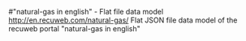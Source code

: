 #"natural-gas in english" - Flat file data model
http://en.recuweb.com/natural-gas/
Flat JSON file data model of the recuweb portal "natural-gas in english"
